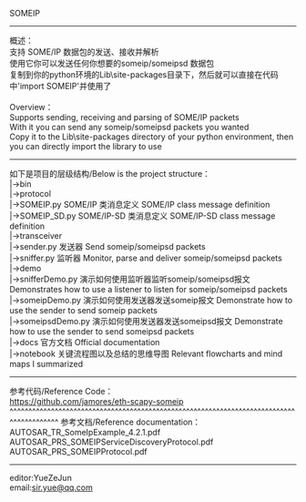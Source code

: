 SOMEIP

*****************************************************************************************
概述：<br>
支持 SOME/IP 数据包的发送、接收并解析<br>
使用它你可以发送任何你想要的someip/someipsd 数据包<br>
复制到你的python环境的Lib\site-packages目录下，然后就可以直接在代码中'import SOMEIP'并使用了<br>
<br>
Overview：<br>
Supports sending, receiving and parsing of SOME/IP packets<br>
With it you can send any someip/someipsd packets you wanted<br>
Copy it to the Lib\site-packages directory of your python environment, then you can directly import the library to use<br>
*****************************************************************************************
如下是项目的层级结构/Below is the project structure：<br>
|->bin<br>
    |->protocol<br>
        |->SOMEIP.py            SOME/IP 类消息定义                       SOME/IP class message definition<br>
        |->SOMEIP_SD.py         SOME/IP-SD 类消息定义                    SOME/IP-SD class message definition<br>
    |->transceiver<br>
        |->sender.py            发送器                                  Send someip/someipsd packets<br>
        |->sniffer.py           监听器                                  Monitor, parse and deliver someip/someipsd packets<br>
|->demo<br>
    |->snifferDemo.py           演示如何使用监听器监听someip/someipsd报文   Demonstrates how to use a listener to listen for someip/someipsd packets<br>
    |->someipDemo.py            演示如何使用发送器发送someip报文            Demonstrate how to use the sender to send someip packets<br>
    |->someipsdDemo.py          演示如何使用发送器发送someipsd报文          Demonstrate how to use the sender to send someipsd packets<br>
|->docs                         官方文档                                 Official documentation<br>
|->notebook                     关键流程图以及总结的思维导图                 Relevant flowcharts and mind maps I summarized<br>
*****************************************************************************************
参考代码/Reference Code：<br>
https://github.com/jamores/eth-scapy-someip<br>
^^^^^^^^^^^^^^^^^^^^^^^^^^^^^^^^^^^^^^^^^^^^^^^^^^^^^^^^^^^^^^^^^^^^^^^^^^^^^^^^^^^^^^^^^
参考文档/Reference documentation：<br>
AUTOSAR_TR_SomeIpExample_4.2.1.pdf<br>
AUTOSAR_PRS_SOMEIPServiceDiscoveryProtocol.pdf<br>
AUTOSAR_PRS_SOMEIPProtocol.pdf<br>
*****************************************************************************************
editor:YueZeJun<br>
email:sir.yue@qq.com<br>
